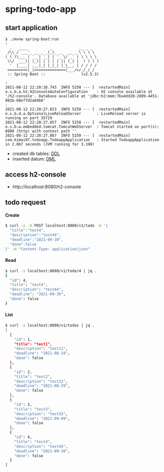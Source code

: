 # spring-todo-app

## start application

```
$ ./mvnw spring-boot:run
:
  .   ____          _            __ _ _
 /\\ / ___'_ __ _ _(_)_ __  __ _ \ \ \ \
( ( )\___ | '_ | '_| | '_ \/ _` | \ \ \ \
 \\/  ___)| |_)| | | | | || (_| |  ) ) ) )
  '  |____| .__|_| |_|_| |_\__, | / / / /
 =========|_|==============|___/=/_/_/_/
 :: Spring Boot ::                (v2.5.3)

:
2021-08-12 22:20:26.743  INFO 5250 --- [  restartedMain] o.s.b.a.h2.H2ConsoleAutoConfiguration    : H2 console available at '/h2-console'. Database available at 'jdbc:h2:mem:7ba4dd20-2809-4451-981b-60effd2a84b8'
:
2021-08-12 22:20:27.823  INFO 5250 --- [  restartedMain] o.s.b.d.a.OptionalLiveReloadServer       : LiveReload server is running on port 35729
2021-08-12 22:20:27.857  INFO 5250 --- [  restartedMain] o.s.b.w.embedded.tomcat.TomcatWebServer  : Tomcat started on port(s): 8080 (http) with context path ''
2021-08-12 22:20:27.867  INFO 5250 --- [  restartedMain] com.kimai07.todoapp.TodoappApplication   : Started TodoappApplication in 2.867 seconds (JVM running for 3.198)

```

- created db tables: [DDL](https://github.com/kimai07/spring-todo-app/blob/main/src/main/resources/schema.sql)
- inserted datum: [DML](https://github.com/kimai07/spring-todo-app/blob/main/src/main/resources/data.sql)


## access h2-console

- http://localhost:8080/h2-console

## todo request

#### Create

```bash
$ curl -s -X POST localhost:8080/v1/todo -d '{
  "title":"test4",
  "description":"test44",
  "deadline":"2021-09-30",
  "done":false
}' -H "Content-Type: application/json"
```

#### Read

```bash
$ curl -s localhost:8080/v1/todo/4 | jq .
{
  "id": 4,
  "title": "test4",
  "description": "test44",
  "deadline": "2021-09-30",
  "done": false
}
```


#### List

```bash
$ curl -s localhost:8080/v1/todos | jq .
[
  {
    "id": 1,
    "title": "test1",
    "description": "test11",
    "deadline": "2021-08-19",
    "done": false
  },
  {
    "id": 2,
    "title": "test2",
    "description": "test22",
    "deadline": "2021-08-29",
    "done": false
  },
  {
    "id": 3,
    "title": "test3",
    "description": "test33",
    "deadline": "2021-09-09",
    "done": false
  },
  {
    "id": 4,
    "title": "test4",
    "description": "test44",
    "deadline": "2021-09-30",
    "done": false
  }
]
```

